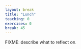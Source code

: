 ```yaml
---
layout: break
title: "Lunch"
teaching: 0
exercises: 0
break: 45
---
```

FIXME: describe what to reflect on.
